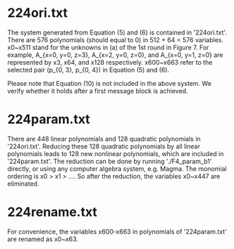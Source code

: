 # 224ori.txt
The system generated from Equation (5) and (6) is contained in '224ori.txt'. There are 576 polynomials (should equal to 0) in 512 + 64 = 576 variables. x0\~x511 stand for the unknowns in (a) of the 1st round in Figure 7. For example, A_{x=0, y=0, z=3}, A_{x=2, y=0, z=0}, and A_{x=0, y=1, z=0} are represented by x3, x64, and x128 respectively. x600\~x663 refer to the selected pair (p_{0, 3}, p_{0, 4}) in Equation (5) and (6).

Please note that Equation (10) is not included in the above system. We verify whether it holds after a first message block is achieved.


# 224param.txt
There are 448 linear polynomials and 128 quadratic polynomials in '224ori.txt'. Reducing these 128 quadratic polynomials by all linear polynomials leads to 128 new nonlinear polynomials, which are included in '224param.txt'. The reduction can be done by running './F4_param_b1' directly, or using any computer algebra system, e.g. Magma. The monomial ordering is x0 > x1 > .... So after the reduction, the variables x0~x447 are eliminated.



# 224rename.txt
For convenience, the variables x600-x663 in polynomials of '224param.txt' are renamed as x0~x63.
